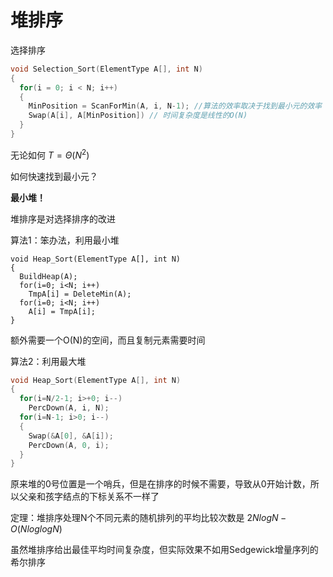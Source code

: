 # 堆排序

选择排序

```c
void Selection_Sort(ElementType A[], int N)
{
  for(i = 0; i < N; i++)
  {
    MinPosition = ScanForMin(A, i, N-1); //算法的效率取决于找到最小元的效率
    Swap(A[i], A[MinPosition]) // 时间复杂度是线性的O(N)
  }
}
```


无论如何  $T=\Theta (N^2)$

如何快速找到最小元？


**最小堆！** 

堆排序是对选择排序的改进

算法1：笨办法，利用最小堆

```void
void Heap_Sort(ElementType A[], int N)
{
  BuildHeap(A);
  for(i=0; i<N; i++)
    TmpA[i] = DeleteMin(A);
  for(i=0; i<N; i++)
    A[i] = TmpA[i];
} 
```


额外需要一个O(N)的空间，而且复制元素需要时间


算法2：利用最大堆

```c
void Heap_Sort(ElementType A[], int N)
{
  for(i=N/2-1; i>+0; i--)
    PercDown(A, i, N);
  for(i=N-1; i>0; i--)
  {
    Swap(&A[0], &A[i]);
    PercDown(A, 0, i);
  }
}
```


原来堆的0号位置是一个哨兵，但是在排序的时候不需要，导致从0开始计数，所以父亲和孩字结点的下标关系不一样了

定理：堆排序处理N个不同元素的随机排列的平均比较次数是 $2NlogN-O(NloglogN)$

虽然堆排序给出最佳平均时间复杂度，但实际效果不如用Sedgewick增量序列的希尔排序

